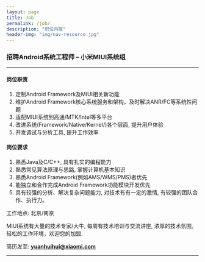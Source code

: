 ```yaml
---
layout: page
title: Job
permalink: /job/
description: "职位内推"
header-img: "img/nav-resource.jpg"
---
```



### 招聘Android系统工程师 – 小米MIUI系统组 

---

#### 岗位职责

1. 定制Android Framework及MIUI相关新功能
2. 维护Android Framework核心系统服务和架构，及时解决ANR/FC等系统性问题
3. 适配MIUI系统到高通/MTK/Intel等多平台
4. 改进系统(Framework/Native/Kernel/)各个层面, 提升用户体验
5. 开发调试与分析工具, 提升工作效率


#### 岗位要求

1. 熟悉Java及C/C++, 具有扎实的编程能力
3. 熟悉常见算法原理与思路, 掌握计算机基本知识
2. 熟悉Android Framework(例如AMS/WMS/PMS)者优先
4. 能独立和合作完成Android Framework功能模块开发优先
5. 具有较强的分析、解决复杂问题能力, 对技术有有一定的激情, 有较强的团队合作、执行力。

工作地点: 北京/南京

MIUI系统有大量的技术专家/大牛, 每周有技术培训与交流讲座, 浓厚的技术氛围, 轻松的工作环境，欢迎您的加盟.

简历发至: **yuanhuihui@xiaomi.com**

---
